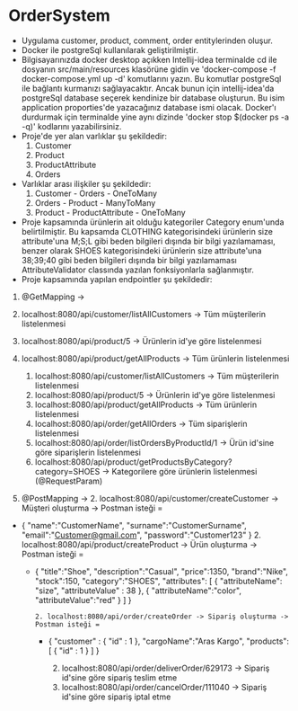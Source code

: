 # OrderSystem
- Uygulama customer, product, comment, order entitylerinden oluşur.
- Docker ile postgreSql kullanılarak geliştirilmiştir.
- Bilgisayarınızda docker desktop açıkken Intellij-idea terminalde cd ile dosyanın src/main/resources klasörüne gidin ve 'docker-compose -f docker-compose.yml up -d' komutlarını yazın. Bu komutlar postgreSql ile bağlantı kurmanızı sağlayacaktır. Ancak bunun için intellij-idea'da postgreSql database seçerek kendinize bir database oluşturun. Bu isim application proporties'de yazacağınız database ismi olacak. Docker'ı durdurmak için terminalde yine aynı dizinde 'docker stop $(docker ps -a -q)' kodlarını yazabilirsiniz.
- Proje'de yer alan varlıklar şu şekildedir:
  1. Customer
  2. Product
  3. ProductAttribute
  4. Orders
- Varlıklar arası ilişkiler şu şekildedir:
  1. Customer - Orders - OneToMany
  2. Orders - Product - ManyToMany
  3. Product - ProductAttribute - OneToMany
- Proje kapsamında ürünlerin ait olduğu kategoriler Category enum'unda belirtilmiştir. Bu kapsamda CLOTHING kategorisindeki ürünlerin size attribute'una M;S;L gibi beden bilgileri dışında bir bilgi yazılamaması, benzer olarak SHOES kategorisindeki ürünlerin size attribute'una 38;39;40 gibi beden bilgileri dışında bir bilgi yazılamaması AttributeValidator classında yazılan fonksiyonlarla sağlanmıştır.
- Proje kapsamında yapılan endpointler şu şekildedir:
1. @GetMapping -> 
  1. localhost:8080/api/customer/listAllCustomers -> Tüm müşterilerin listelenmesi
  2. localhost:8080/api/product/5 -> Ürünlerin id'ye göre listelenmesi
  3. localhost:8080/api/product/getAllProducts -> Tüm ürünlerin listelenmesi
       1. localhost:8080/api/customer/listAllCustomers -> Tüm müşterilerin listelenmesi
       1. localhost:8080/api/product/5 -> Ürünlerin id'ye göre listelenmesi
       1. localhost:8080/api/product/getAllProducts -> Tüm ürünlerin listelenmesi
       1. localhost:8080/api/order/getAllOrders -> Tüm siparişlerin listelenmesi
       1. localhost:8080/api/order/listOrdersByProductId/1 -> Ürün id'sine göre siparişlerin listelenmesi
       1. localhost:8080/api/product/getProductsByCategory?category=SHOES -> Kategorilere göre ürünlerin listelenmesi (@RequestParam)

3. @PostMapping ->
       2. localhost:8080/api/customer/createCustomer -> Müşteri oluşturma -> Postman isteği = 
- {
    "name":"CustomerName",
    "surname":"CustomerSurname",
    "email":"Customer@gmail.com",
    "password":"Customer123"
}
        2. localhost:8080/api/product/createProduct -> Ürün oluşturma -> Postman isteği =
  - {
    "title":"Shoe",
    "description":"Casual",
    "price":1350,
    "brand":"Nike",
    "stock":150,
    "category":"SHOES",
    "attributes": [
        {
            "attributeName": "size",
            "attributeValue" : 38
        },
        {
            "attributeName":"color",
            "attributeValue":"red"
        }
    ]
}

        2. localhost:8080/api/order/createOrder -> Sipariş oluşturma -> Postman isteği =
    - {
    "customer" : {
        "id" : 1
    },
    "cargoName":"Aras Kargo",
    "products":[
        {
            "id" : 1
        }
    ]
}

      2. localhost:8080/api/order/deliverOrder/629173 -> Sipariş id'sine göre sipariş teslim etme
      2. localhost:8080/api/order/cancelOrder/111040 -> Sipariş id'sine göre sipariş iptal etme

